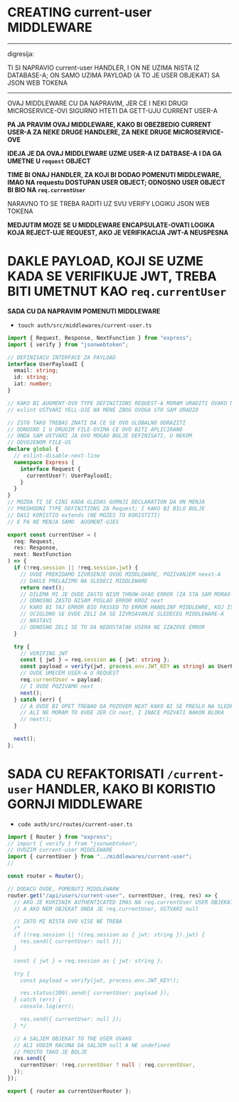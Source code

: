 # CREATING current-user MIDDLEWARE

***

digresija:

TI SI NAPRAVIO current-user HANDLER, I ON NE UZIMA NISTA IZ DATABASE-A; ON SAMO UZIMA PAYLOAD (A TO JE USER OBJEKAT) SA JSON WEB TOKENA

***

OVAJ MIDDLEWARE CU DA NAPRAVIM, JER CE I NEKI DRUGI MICROSERVICE-OVI SIGURNO HTETI DA GETT-UJU CURRENT USER-A

**PA JA PRAVIM OVAJ MIDDLEWARE, KAKO BI OBEZBEDIO CURRENT USER-A ZA NEKE DRUGE HANDLERE, ZA NEKE DRUGE MICROSERVICE-OVE**

**IDEJA JE DA OVAJ MIDDLEWARE UZME USER-A IZ DATBASE-A I DA GA UMETNE U `request` OBJECT**

**TIME BI ONAJ HANDLER, ZA KOJI BI DODAO POMENUTI MIDDLEWARE, IMAO NA requestu DOSTUPAN USER OBJECT; ODNOSNO USER OBJECT BI BIO NA `req.currentUser`**

NARAVNO TO SE TREBA RADITI UZ SVU VERIFY LOGIKU JSON WEB TOKENA

**MEDJUTIM MOZE SE U MIDDLEWARE ENCAPSULATE-OVATI LOGIKA KOJA REJECT-UJE REQUEST, AKO JE VERIFIKACIJA JWT-A NEUSPESNA**

# DAKLE PAYLOAD, KOJI SE UZME KADA SE VERIFIKUJE JWT, TREBA BITI UMETNUT KAO `req.currentUser`

**SADA CU DA NAPRAVIM POMENUTI MIDDLEWARE**

- `touch auth/src/middlewares/current-user.ts`

```ts
import { Request, Response, NextFunction } from "express";
import { verify } from "jsonwebtoken";

// DEFINISACU INTERFACE ZA PAYLOAD
interface UserPayloadI {
  email: string;
  id: string;
  iat: number;
}

// KAKO BI AUGMENT-OVO TYPE DEFINITIONS REQUEST-A MORAM URADITI OVAKO NESTO
// eslint USTVARI YELL-UJE NA MENE ZBOG OVOGA STO SAM URADIO

// ISTO TAKO TREBAS ZNATI DA CE SE OVO GLOBALNO ODRAZITI
// ODNOSNO I U DRUGIM FILE-OVIMA CE OVO BITI APLICIRANO
// ONDA SAM USTVARI JA OVO MOGAO BOLJE DEFINISATI, U NEKOM
// ODVOJENOM FILE-US 
declare global {
  // eslint-disable-next-line
  namespace Express {
    interface Request {
      currentUser?: UserPayloadI;
    }
  }
}
// MOZDA TI SE CINI KADA GLEDAS GORNJI DECLARATION DA ON MENJA
// PREDHODNI TYPE DEFINITIONS ZA Request; I KAKO BI BILO BOLJE
// DASI KORISTIO extends (NE MOZES TO KORISTITI)
// E PA NE MENJA SAMO  AUGMENT-UJES

export const currentUser = (
  req: Request,
  res: Response,
  next: NextFunction
) => {
  if (!req.session || !req.session.jwt) {
    // OVDE PREKIDAMO IZVRSENJE OVOG MIDDLEWARE, POZIVANJEM nexxt-A
    // DAKLE PRELAZIMO NA SLEDECI MIDDLEWARE
    return next();
    // DILEMA MI JE OVDE ZASTO NISM THROW-OVAO ERROR (ZA STA SAM MORAO KORISTITI express-async-errors)
    // ODNOSNO ZASTO NISAM POSLAO ERROR KROZ next
    // KAKO BI TAJ ERROR BIO PASSED TO ERROR HANDLINF MIDDLEWRE, KOJ ISAM WIRE-OVAO
    // OCIGLDNO SE OVDE ZELI DA SE IZVRSAVANJE SLEDECEG MIDDLEWARE-A
    // NASTAVI
    // ODNOSNO ZELI SE TO DA NEDOSTATAK USERA NE IZAZOVE ERROR
  }

  try {
    // VERIFING JWT
    const { jwt } = req.session as { jwt: string };
    const payload = verify(jwt, process.env.JWT_KEY as string) as UserPayloadI;
    // OVDE UMECEM USER-A U REQUEST
    req.currentUser = payload;
    // I OVDE POZIVAMO next
    next();
  } catch (err) {
    // A OVDE BI OPET TREBAO DA POZOVEM NEXT KAKO BI SE PRESLO NA SLEDECI MIDDLEWARE
    // ALI NE MORAM TO OVDE JER CU next, I INACE POZVATI NAKON BLOKA
    // next();
  }

  next();
};
```

# SADA CU REFAKTORISATI `/current-user` HANDLER, KAKO BI KORISTIO GORNJI MIDDLEWARE

- `code auth/src/routes/current-user.ts`

```ts
import { Router } from "express";
// import { verify } from "jsonwebtoken";
// UVOZIM current-user MIDDLEWARE
import { currentUser } from "../middlewares/current-user";
//

const router = Router();

// DODACU OVDE, POMENUTI MIDDLEWARW
router.get("/api/users/current-user", currentUser, (req, res) => {
  // AKO JE KORISNIK AUTHENTICATED IMAS NA req.currentUser USER OBJEKAT
  // A AKO NEM OBJEKAT ONDA JE req.currentUser, USTVARI null

  // ZATO MI NISTA OVO VISE NE TREBA
  /*
  if (!req.session || !(req.session as { jwt: string }).jwt) {
    res.send({ currentUser: null });
  }

  const { jwt } = req.session as { jwt: string };

  try {
    const payload = verify(jwt, process.env.JWT_KEY!);

    res.status(200).send({ currentUser: payload });
  } catch (err) {
    console.log(err);

    res.send({ currentUser: null });
  } */

  // A SALJEM OBJEKAT TO THE USER OVAKO
  // ALI VODIM RACUNA DA SALJEM null A NE undefined
  // PROSTO TAKO JE BOLJE
  res.send({
    currentUser: !req.currentUser ? null : req.currentUser,
  });
});

export { router as currentUserRouter };

```


